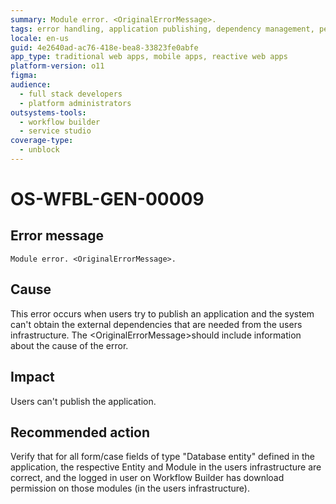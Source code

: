 ```yaml
---
summary: Module error. <OriginalErrorMessage>.
tags: error handling, application publishing, dependency management, permission issues
locale: en-us
guid: 4e2640ad-ac76-418e-bea8-33823fe0abfe
app_type: traditional web apps, mobile apps, reactive web apps
platform-version: o11
figma:
audience:
  - full stack developers
  - platform administrators
outsystems-tools:
  - workflow builder
  - service studio
coverage-type:
  - unblock
---
```


# OS-WFBL-GEN-00009

## Error message

`Module error. <OriginalErrorMessage>.`

## Cause

This error occurs when users try to publish an application and the system can't obtain the external dependencies that are needed from the users infrastructure.
The &lt;OriginalErrorMessage&gt;should include information about the cause of the error.

## Impact

Users can't publish the application.

## Recommended action

Verify that for all form/case fields of type "Database entity" defined in the application, the respective Entity and Module in the  users infrastructure are correct, and the logged in user on Workflow Builder has download permission on those modules (in the users infrastructure).

